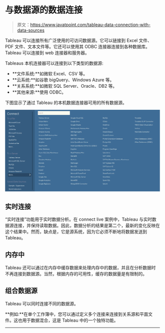 # 与数据源的数据连接

> 原文：<https://www.javatpoint.com/tableau-data-connection-with-data-sources>

Tableau 可以连接所有广泛使用的可访问数据源。它可以链接到 Excel 文件、PDF 文件、文本文件等。它还可以使用其 ODBC 连接器连接到各种数据库。Tableau 可以连接到 web 连接器和服务器。

Tableaus 本机连接器可以连接到以下类型的数据源:

*   **文件系统:**如微软 Excel、CSV 等。
*   **云系统:**如谷歌 bigQuery、Windows Azure 等。
*   **关系系统:**如微软 SQL Server、Oracle、DB2 等。
*   **其他来源:**使用 ODBC。

下图显示了通过 Tableau 的本机数据连接器可用的所有数据源。

![Data Connection with Data Sources](img/7572fbe4ef4630d61a7a96a098c9ee34.png)

## 实时连接

“实时连接”功能用于实时数据分析。在 connect live 案例中，Tableau 与实时数据源连接，并保持读取数据。因此，数据分析的结果是第二个，最新的变化反映在这个结果中。然而，缺点是，它是源系统，因为它必须不断地将数据发送到 Tableau。

## 内存中

Tableau 还可以通过在内存中缓存数据来处理内存中的数据，并且在分析数据时不再连接到数据源。当然，根据内存的可用性，缓存的数据量是有限制的。

## 组合数据源

Tableau 可以同时连接不同的数据源。

**例如:**在单个工作簿中，您可以通过定义多个连接来连接到关系源和平面文件。这也用于数据混合，这是 Tableau 中的一个独特功能。

* * *
